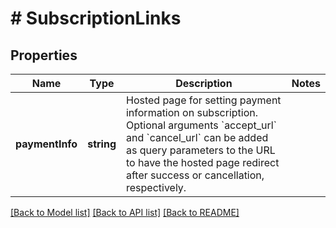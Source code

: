 # # SubscriptionLinks

## Properties

Name | Type | Description | Notes
------------ | ------------- | ------------- | -------------
**paymentInfo** | **string** | Hosted page for setting payment information on subscription. Optional arguments &#x60;accept_url&#x60; and &#x60;cancel_url&#x60; can be added as query parameters to the URL to have the hosted page redirect after success or cancellation, respectively. |

[[Back to Model list]](../../README.md#models) [[Back to API list]](../../README.md#endpoints) [[Back to README]](../../README.md)
